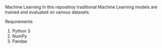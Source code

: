 Machine Learning
In this repositroy traditional Machine Learning models are trained and evaluated on various datasets.

Requirements
1.	Python 3
2.	NumPy
3.	Pandas

